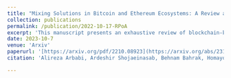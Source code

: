 ```yaml
---
title: "Mixing Solutions in Bitcoin and Ethereum Ecosystems: A Review and Tutorial"
collection: publications
permalink: /publication/2022-10-17-RPoA
excerpt: 'This manuscript presents an exhaustive review of blockchain-based mixing services, aiming to fill the existing gap between academic innovations and real-world implementations. Starting with an identification of the core functionalities and techniques employed by mixing services, the paper delves into detailed explanations of these operational mechanisms. It further outlines an evaluation framework tailored for a rigorous assessment, highlighting the key vulnerabilities and strengths of various solutions. In addition, the study identifies potential attack vectors that compromise these services. The paper explores the dual nature of mixing services, while they contribute to the preservation of privacy, a cornerstone of blockchain technologies, they can also facilitate illicit activities. By addressing key research questions, this study not only offers a comprehensive overview of the current state of mixing services but also sets the stage for future academic discourse in this evolving field.'
date: 2023-10-7
venue: 'Arxiv'
paperurl: '[https://arxiv.org/pdf/2210.08923](https://arxiv.org/abs/2310.04899)'
citation: 'Alireza Arbabi, Ardeshir Shojaeinasab, Behnam Bahrak, Homayoun Najjaran (2023). &quot;Mixing Solutions in Bitcoin and Ethereum Ecosystems: A Review and Tutorial; <i>Arxiv</i>.'

---
```


